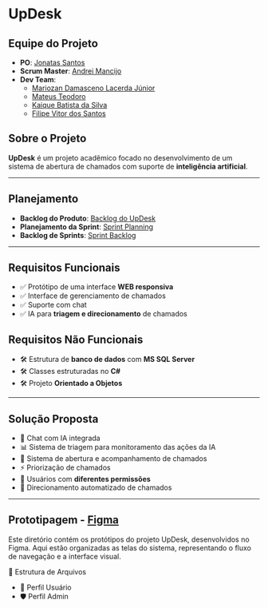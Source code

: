 # UpDesk

## Equipe do Projeto
- **PO**: [Jonatas Santos](https://github.com/JonatasSantos42)
- **Scrum Master**: [Andrei Mancijo](https://github.com/mancijo)
- **Dev Team**:
  - [Mariozan Damasceno Lacerda Júnior](https://github.com/MariozanJr)
  - [Mateus Teodoro](https://github.com/MateusTeod)
  - [Kaique Batista da Silva](https://github.com/Kaiq-commits)
  - [Filipe Vitor dos Santos](https://github.com/flp07)

## Sobre o Projeto
**UpDesk** é um projeto acadêmico focado no desenvolvimento de um sistema de abertura de chamados com suporte de **inteligência artificial**.

---

## Planejamento
- **Backlog do Produto**: [Backlog do UpDesk](https://github.com/mancijo/UpDesk/blob/main/planning/Backlog%20UpDesk.md)  
- **Planejamento da Sprint**: [Sprint Planning](https://github.com/mancijo/UpDesk/blob/main/planning/sprintPlanning.md)
- **Backlog de Sprints**: [Sprint Backlog](https://github.com/mancijo/UpDesk/blob/main/planning/sprintBacklog.md)
<!-- - **Desenvolvimento do protótipo**: [Protótipo Figma](https://www.figma.com/proto/E1MoJEdet6K1CZIIEW0vfm/UpDesk?node-id=0-1&t=oEE2cMRVGQmr9kaA-1) -->

---


## Requisitos Funcionais
- ✅ Protótipo de uma interface **WEB responsiva**  
- ✅ Interface de gerenciamento de chamados  
- ✅ Suporte com chat  
- ✅ IA para **triagem e direcionamento** de chamados  

## Requisitos Não Funcionais
- 🛠 Estrutura de **banco de dados** com **MS SQL Server**  
- 🛠 Classes estruturadas no **C#**  
- 🛠 Projeto **Orientado a Objetos**

---

## Solução Proposta
- 🤖 Chat com IA integrada  
- 📊 Sistema de triagem para monitoramento das ações da IA  
- 📝 Sistema de abertura e acompanhamento de chamados  
- ⚡ Priorização de chamados  
- 👥 Usuários com **diferentes permissões**  
- 🎯 Direcionamento automatizado de chamados

---
  
## Prototipagem - [Figma](https://github.com/mancijo/UpDesk/blob/main/Figma/README.md)
 
Este diretório contém os protótipos do projeto UpDesk, desenvolvidos no Figma. Aqui estão organizadas as telas do sistema, representando o fluxo de navegação e a interface visual.

📂 Estrutura de Arquivos  
- 👤 Perfil Usuário  
- 🛡 Perfil Admin

